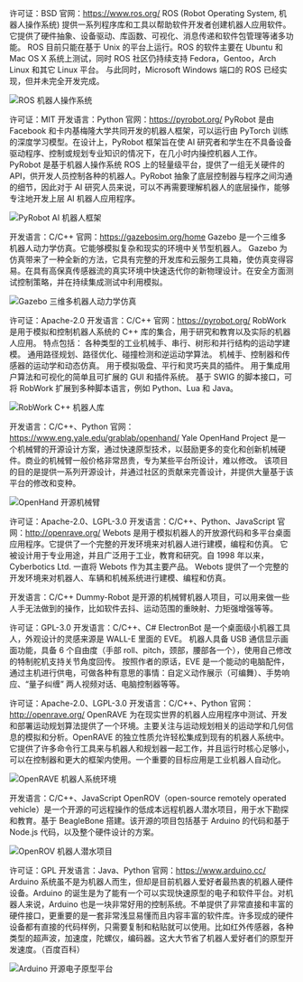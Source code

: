 许可证：BSD 官网：https://www.ros.org/ ROS (Robot Operating System, 机器人操作系统) 提供一系列程序库和工具以帮助软件开发者创建机器人应用软件。它提供了硬件抽象、设备驱动、库函数、可视化、消息传递和软件包管理等诸多功能。 ROS 目前只能在基于 Unix 的平台上运行。ROS 的软件主要在 Ubuntu 和 Mac OS X 系统上测试，同时 ROS 社区仍持续支持 Fedora，Gentoo，Arch Linux 和其它 Linux 平台。 与此同时，Microsoft Windows 端口的 ROS 已经实现，但并未完全开发完成。

![ROS 机器人操作系统](https://static.oschina.net/uploads/logo/ros_Uxcfc.png)

许可证：MIT 开发语言：Python 官网：https://pyrobot.org/ PyRobot 是由 Facebook 和卡内基梅隆大学共同开发的机器人框架，可以运行由 PyTorch 训练的深度学习模型。在设计上，PyRobot 框架旨在使 AI 研究者和学生在不具备设备驱动程序、控制或规划专业知识的情况下，在几小时内操控机器人工作。 PyRobot 是基于机器人操作系统 ROS 上的轻量级平台，提供了一组无关硬件的 API，供开发人员控制各种的机器人。PyRobot 抽象了底层控制器与程序之间沟通的细节，因此对于 AI 研究人员来说，可以不再需要理解机器人的底层操作，能够专注地开发上层 AI 机器人应用程序。

![PyRobot AI 机器人框架](https://static.oschina.net/uploads/logo/pyrobot_45xm2.png)

开发语言：C/C++ 官网：https://gazebosim.org/home Gazebo 是一个三维多机器人动力学仿真。它能够模拟复杂和现实的环境中关节型机器人。 Gazebo 为仿真带来了一种全新的方法，它具有完整的开发库和云服务工具箱，使仿真变得容易。在具有高保真传感器流的真实环境中快速迭代你的新物理设计。在安全方面测试控制策略，并在持续集成测试中利用模拟。

![Gazebo 三维多机器人动力学仿真](https://static.oschina.net/uploads/logo/gazebo_lH0tW.png)

许可证：Apache-2.0 开发语言：C/C++ 官网：https://pyrobot.org/ RobWork 是用于模拟和控制机器人系统的 C++ 库的集合，用于研究和教育以及实际的机器人应用。 特点包括： 各种类型的工业机械手、串行、树形和并行结构的运动学建模。 通用路径规划、路径优化、碰撞检测和逆运动学算法。 机械手、控制器和传感器的运动学和动态仿真。 用于模拟吸盘、平行和灵巧夹具的插件。 用于集成用户算法和可视化的简单且可扩展的 GUI 和插件系统。 基于 SWIG 的脚本接口，可将 RobWork 扩展到多种脚本语言，例如 Python、Lua 和 Java。

![RobWork C++ 机器人库](https://static.oschina.net/uploads/logo/robwork_D3iuk.png)

开发语言：C/C++、Python 官网：https://www.eng.yale.edu/grablab/openhand/ Yale OpenHand Project 是一个机械臂的开源设计方案，通过快速原型技术，以鼓励更多的变化和创新机械硬件。商业的机械臂一般价格非常昂贵，专为某些平台所设计，难以修改。 该项目的目的是提供一系列开源设计，并通过社区的贡献来完善设计，并提供大量基于该平台的修改和变种。

![OpenHand 开源机械臂](https://static.oschina.net/uploads/logo/openhand_kTc8w.png)

许可证：Apache-2.0、LGPL-3.0 开发语言：C/C++、Python、JavaScript 官网：http://openrave.org/ Webots 是用于模拟机器人的开放源代码和多平台桌面应用程序。它提供了一个完整的开发环境来对机器人进行建模，编程和仿真。 它被设计用于专业用途，并且广泛用于工业，教育和研究。自 1998 年以来，Cyberbotics Ltd. 一直将 Webots 作为其主要产品。 Webots 提供了一个完整的开发环境来对机器人、车辆和机械系统进行建模、编程和仿真。

开发语言：C/C++ Dummy-Robot 是开源的机械臂机器人项目，可以用来做一些人手无法做到的操作，比如软件去抖、运动范围的重映射、力矩强增强等等。

许可证：GPL-3.0 开发语言：C/C++、C# ElectronBot 是一个桌面级小机器工具人，外观设计的灵感来源是 WALL-E 里面的 EVE。 机器人具备 USB 通信显示画面功能，具备 6 个自由度（手部 roll、pitch，颈部，腰部各一个），使用自己修改的特制舵机支持关节角度回传。 按照作者的原话，EVE 是一个能动的电脑配件，通过主机进行供电，可做各种有意思的事情：自定义动作展示（可编舞）、手势响应、“量子纠缠” 两人视频对话、电脑控制器等等。

许可证：Apache-2.0、LGPL-3.0 开发语言：C/C++、Python 官网：http://openrave.org/ OpenRAVE 为在现实世界的机器人应用程序中测试、开发和部署运动规划算法提供了一个环境。主要关注与运动规划相关的运动学和几何信息的模拟和分析。OpenRAVE 的独立性质允许轻松集成到现有的机器人系统中。 它提供了许多命令行工具来与机器人和规划器一起工作，并且运行时核心足够小，可以在控制器和更大的框架内使用。一个重要的目标应用是工业机器人自动化。

![OpenRAVE 机器人系统环境](https://static.oschina.net/uploads/logo/openrave_ipNSI.png)

开发语言：C/C++、JavaScript OpenROV（open-source remotely operated vehicle）是一个开源的可远程操作的低成本远程机器人潜水项目，用于水下勘探和教育。基于 BeagleBone 搭建。该开源的项目包括基于 Arduino 的代码和基于 Node.js 代码，以及整个硬件设计的方案。

![OpenROV 机器人潜水项目](https://static.oschina.net/uploads/logo/openrov_BOg8A.png)

许可证：GPL 开发语言：Java、Python 官网：https://www.arduino.cc/ Arduino 系统虽不是为机器人而生，但却是目前机器人爱好者最热衷的机器人硬件设备。Arduino 的诞生是为了能有一个可以实现快速原型的电子和软件平台。对机器人来说，Arduino 也是一块非常好用的控制系统。不单提供了非常直接和丰富的硬件接口，更重要的是一套非常浅显易懂而且内容丰富的软件库。许多现成的硬件设备都有直接的代码样例，只需要复制和粘贴就可以使用。比如红外传感器，各种类型的超声波，加速度，陀螺仪，编码器。这大大节省了机器人爱好者们的原型开发速度。（百度百科）

![Arduino 开源电子原型平台](https://static.oschina.net/img/logo/arduino.gif)